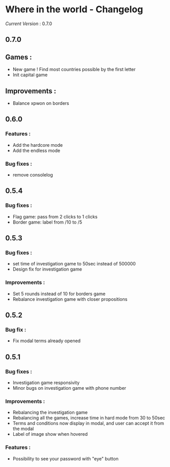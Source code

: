 # Where in the world - Changelog

_*Current Version*_ : 0.7.0

## 0.7.0
## Games :
- New game ! Find most countries possible by the first letter
- Init capital game

## Improvements : 
- Balance xpwon on borders

## 0.6.0
### Features : 
- Add the hardcore mode
- Add the endless mode

### Bug fixes :
- remove consolelog
## 0.5.4
### Bug fixes :
- Flag game: pass from 2 clicks to 1 clicks
- Border game: label from /10 to /5

## 0.5.3
### Bug fixes :
- set time of investigation game to 50sec instead of 500000
- Design fix for investigation game

### Improvements :
- Set 5 rounds instead of 10 for borders game
- Rebalance investigation game with closer propositions

## 0.5.2
### Bug fix : 
- Fix modal terms already opened 

## 0.5.1
### Bug fixes :
- Investigation game responsivity
- Minor bugs on investigation game with phone number

### Improvements :
- Rebalancing the investigation game
- Rebalancing all the games, increase time in hard mode from 30 to 50sec
- Terms and conditions now display in modal, and user can accept it from the modal
- Label of image show when hovered

### Features : 
- Possibility to see your password with "eye" button
